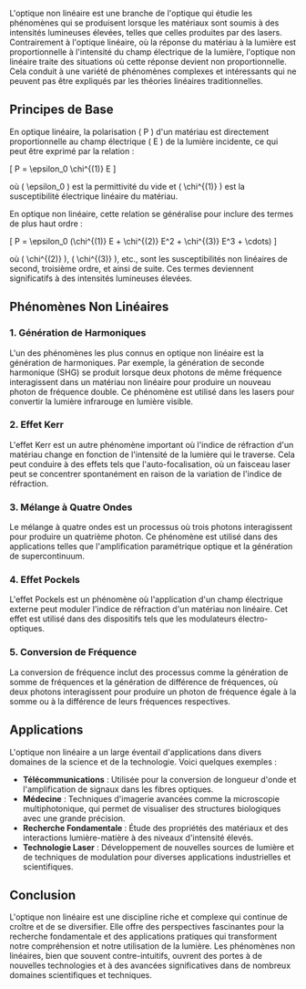 L'optique non linéaire est une branche de l'optique qui étudie les phénomènes qui se produisent lorsque les matériaux sont soumis à des intensités lumineuses élevées, telles que celles produites par des lasers. Contrairement à l'optique linéaire, où la réponse du matériau à la lumière est proportionnelle à l'intensité du champ électrique de la lumière, l'optique non linéaire traite des situations où cette réponse devient non proportionnelle. Cela conduit à une variété de phénomènes complexes et intéressants qui ne peuvent pas être expliqués par les théories linéaires traditionnelles.

## Principes de Base

En optique linéaire, la polarisation \( P \) d'un matériau est directement proportionnelle au champ électrique \( E \) de la lumière incidente, ce qui peut être exprimé par la relation :

\[ P = \epsilon_0 \chi^{(1)} E \]

où \( \epsilon_0 \) est la permittivité du vide et \( \chi^{(1)} \) est la susceptibilité électrique linéaire du matériau.

En optique non linéaire, cette relation se généralise pour inclure des termes de plus haut ordre :

\[ P = \epsilon_0 (\chi^{(1)} E + \chi^{(2)} E^2 + \chi^{(3)} E^3 + \cdots) \]

où \( \chi^{(2)} \), \( \chi^{(3)} \), etc., sont les susceptibilités non linéaires de second, troisième ordre, et ainsi de suite. Ces termes deviennent significatifs à des intensités lumineuses élevées.

## Phénomènes Non Linéaires

### 1. **Génération de Harmoniques**

L'un des phénomènes les plus connus en optique non linéaire est la génération de harmoniques. Par exemple, la génération de seconde harmonique (SHG) se produit lorsque deux photons de même fréquence interagissent dans un matériau non linéaire pour produire un nouveau photon de fréquence double. Ce phénomène est utilisé dans les lasers pour convertir la lumière infrarouge en lumière visible.

### 2. **Effet Kerr**

L'effet Kerr est un autre phénomène important où l'indice de réfraction d'un matériau change en fonction de l'intensité de la lumière qui le traverse. Cela peut conduire à des effets tels que l'auto-focalisation, où un faisceau laser peut se concentrer spontanément en raison de la variation de l'indice de réfraction.

### 3. **Mélange à Quatre Ondes**

Le mélange à quatre ondes est un processus où trois photons interagissent pour produire un quatrième photon. Ce phénomène est utilisé dans des applications telles que l'amplification paramétrique optique et la génération de supercontinuum.

### 4. **Effet Pockels**

L'effet Pockels est un phénomène où l'application d'un champ électrique externe peut moduler l'indice de réfraction d'un matériau non linéaire. Cet effet est utilisé dans des dispositifs tels que les modulateurs électro-optiques.

### 5. **Conversion de Fréquence**

La conversion de fréquence inclut des processus comme la génération de somme de fréquences et la génération de différence de fréquences, où deux photons interagissent pour produire un photon de fréquence égale à la somme ou à la différence de leurs fréquences respectives.

## Applications

L'optique non linéaire a un large éventail d'applications dans divers domaines de la science et de la technologie. Voici quelques exemples :

- **Télécommunications** : Utilisée pour la conversion de longueur d'onde et l'amplification de signaux dans les fibres optiques.
- **Médecine** : Techniques d'imagerie avancées comme la microscopie multiphotonique, qui permet de visualiser des structures biologiques avec une grande précision.
- **Recherche Fondamentale** : Étude des propriétés des matériaux et des interactions lumière-matière à des niveaux d'intensité élevés.
- **Technologie Laser** : Développement de nouvelles sources de lumière et de techniques de modulation pour diverses applications industrielles et scientifiques.

## Conclusion

L'optique non linéaire est une discipline riche et complexe qui continue de croître et de se diversifier. Elle offre des perspectives fascinantes pour la recherche fondamentale et des applications pratiques qui transforment notre compréhension et notre utilisation de la lumière. Les phénomènes non linéaires, bien que souvent contre-intuitifs, ouvrent des portes à de nouvelles technologies et à des avancées significatives dans de nombreux domaines scientifiques et techniques.